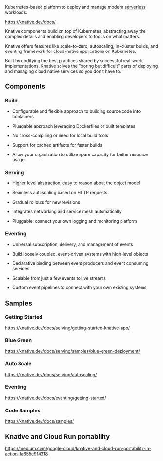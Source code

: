 Kubernetes-based platform to deploy and manage modern [serverless](Serverless) workloads.

https://knative.dev/docs/


Knative components build on top of Kubernetes, abstracting away the complex details and enabling developers to focus on what matters. 

Knative offers features like scale-to-zero, autoscaling, in-cluster builds, and eventing framework for cloud-native applications on Kubernetes.

Built by codifying the best practices shared by successful real-world implementations, Knative solves the "boring but difficult" parts of deploying and managing cloud native services so you don't have to.


## Components



### Build

- Configurable and flexible approach to building source code into containers

- Pluggable approach leveraging Dockerfiles or built templates

- No cross-compiling or need for local build tools

- Support for cached artifacts for faster builds

- Allow your organization to utilize spare capacity for better resource usage

### Serving

- Higher level abstraction, easy to reason about the object model

- Seamless autoscaling based on HTTP requests

- Gradual rollouts for new revisions

- Integrates networking and service mesh automatically

- Pluggable: connect your own logging and monitoring platform

### Eventing

- Universal subscription, delivery, and management of events

- Build loosely coupled, event-driven systems with high-level objects

- Declarative binding between event producers and event consuming services

- Scalable from just a few events to live streams

- Custom event pipelines to connect with your own existing systems
 
## Samples

### Getting Started
https://knative.dev/docs/serving/getting-started-knative-app/

### Blue Green
https://knative.dev/docs/serving/samples/blue-green-deployment/

### Auto Scale

https://knative.dev/docs/serving/autoscaling/

### Eventing

https://knative.dev/docs/eventing/getting-started/

### Code Samples

https://knative.dev/docs/samples/

## Knative and Cloud Run portability


https://medium.com/google-cloud/knative-and-cloud-run-portability-in-action-1a655c914318

